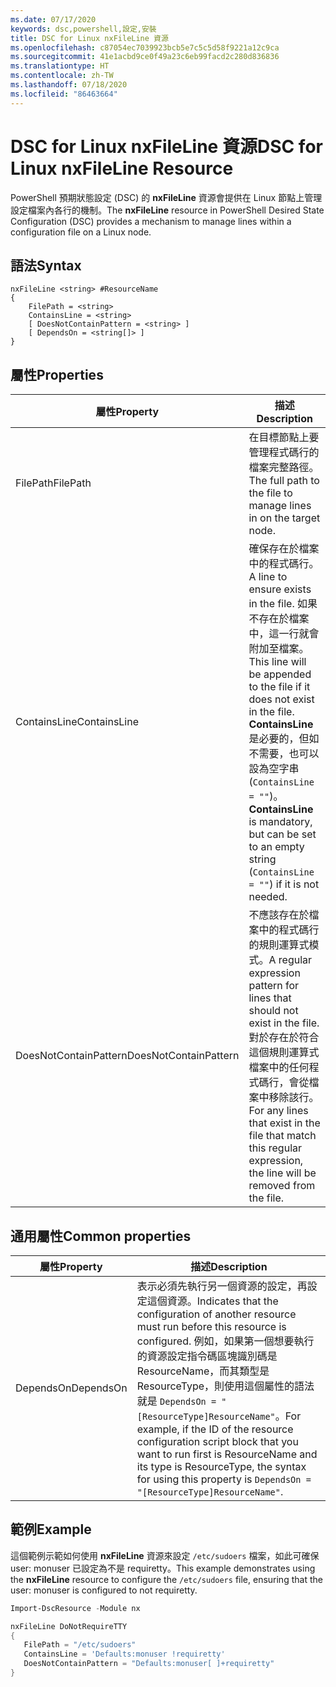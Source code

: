 ```yaml
---
ms.date: 07/17/2020
keywords: dsc,powershell,設定,安裝
title: DSC for Linux nxFileLine 資源
ms.openlocfilehash: c87054ec7039923bcb5e7c5c5d58f9221a12c9ca
ms.sourcegitcommit: 41e1acbd9ce0f49a23c6eb99facd2c280d836836
ms.translationtype: HT
ms.contentlocale: zh-TW
ms.lasthandoff: 07/18/2020
ms.locfileid: "86463664"
---
```

# <a name="dsc-for-linux-nxfileline-resource"></a><span data-ttu-id="479b7-103">DSC for Linux nxFileLine 資源</span><span class="sxs-lookup"><span data-stu-id="479b7-103">DSC for Linux nxFileLine Resource</span></span>

<span data-ttu-id="479b7-104">PowerShell 預期狀態設定 (DSC) 的 **nxFileLine** 資源會提供在 Linux 節點上管理設定檔案內各行的機制。</span><span class="sxs-lookup"><span data-stu-id="479b7-104">The **nxFileLine** resource in PowerShell Desired State Configuration (DSC) provides a mechanism to manage lines within a configuration file on a Linux node.</span></span>

## <a name="syntax"></a><span data-ttu-id="479b7-105">語法</span><span class="sxs-lookup"><span data-stu-id="479b7-105">Syntax</span></span>

```Syntax
nxFileLine <string> #ResourceName
{
    FilePath = <string>
    ContainsLine = <string>
    [ DoesNotContainPattern = <string> ]
    [ DependsOn = <string[]> ]
}
```

## <a name="properties"></a><span data-ttu-id="479b7-106">屬性</span><span class="sxs-lookup"><span data-stu-id="479b7-106">Properties</span></span>

|<span data-ttu-id="479b7-107">屬性</span><span class="sxs-lookup"><span data-stu-id="479b7-107">Property</span></span> |<span data-ttu-id="479b7-108">描述</span><span class="sxs-lookup"><span data-stu-id="479b7-108">Description</span></span> |
|---|---|
|<span data-ttu-id="479b7-109">FilePath</span><span class="sxs-lookup"><span data-stu-id="479b7-109">FilePath</span></span> |<span data-ttu-id="479b7-110">在目標節點上要管理程式碼行的檔案完整路徑。</span><span class="sxs-lookup"><span data-stu-id="479b7-110">The full path to the file to manage lines in on the target node.</span></span> |
|<span data-ttu-id="479b7-111">ContainsLine</span><span class="sxs-lookup"><span data-stu-id="479b7-111">ContainsLine</span></span> |<span data-ttu-id="479b7-112">確保存在於檔案中的程式碼行。</span><span class="sxs-lookup"><span data-stu-id="479b7-112">A line to ensure exists in the file.</span></span> <span data-ttu-id="479b7-113">如果不存在於檔案中，這一行就會附加至檔案。</span><span class="sxs-lookup"><span data-stu-id="479b7-113">This line will be appended to the file if it does not exist in the file.</span></span> <span data-ttu-id="479b7-114">**ContainsLine** 是必要的，但如不需要，也可以設為空字串 (`ContainsLine = ""`)。</span><span class="sxs-lookup"><span data-stu-id="479b7-114">**ContainsLine** is mandatory, but can be set to an empty string (`ContainsLine = ""`) if it is not needed.</span></span> |
|<span data-ttu-id="479b7-115">DoesNotContainPattern</span><span class="sxs-lookup"><span data-stu-id="479b7-115">DoesNotContainPattern</span></span> |<span data-ttu-id="479b7-116">不應該存在於檔案中的程式碼行的規則運算式模式。</span><span class="sxs-lookup"><span data-stu-id="479b7-116">A regular expression pattern for lines that should not exist in the file.</span></span> <span data-ttu-id="479b7-117">對於存在於符合這個規則運算式檔案中的任何程式碼行，會從檔案中移除該行。</span><span class="sxs-lookup"><span data-stu-id="479b7-117">For any lines that exist in the file that match this regular expression, the line will be removed from the file.</span></span> |

## <a name="common-properties"></a><span data-ttu-id="479b7-118">通用屬性</span><span class="sxs-lookup"><span data-stu-id="479b7-118">Common properties</span></span>

|<span data-ttu-id="479b7-119">屬性</span><span class="sxs-lookup"><span data-stu-id="479b7-119">Property</span></span> |<span data-ttu-id="479b7-120">描述</span><span class="sxs-lookup"><span data-stu-id="479b7-120">Description</span></span> |
|---|---|
|<span data-ttu-id="479b7-121">DependsOn</span><span class="sxs-lookup"><span data-stu-id="479b7-121">DependsOn</span></span> |<span data-ttu-id="479b7-122">表示必須先執行另一個資源的設定，再設定這個資源。</span><span class="sxs-lookup"><span data-stu-id="479b7-122">Indicates that the configuration of another resource must run before this resource is configured.</span></span> <span data-ttu-id="479b7-123">例如，如果第一個想要執行的資源設定指令碼區塊識別碼是 ResourceName，而其類型是 ResourceType，則使用這個屬性的語法就是 `DependsOn = "[ResourceType]ResourceName"`。</span><span class="sxs-lookup"><span data-stu-id="479b7-123">For example, if the ID of the resource configuration script block that you want to run first is ResourceName and its type is ResourceType, the syntax for using this property is `DependsOn = "[ResourceType]ResourceName"`.</span></span> |

## <a name="example"></a><span data-ttu-id="479b7-124">範例</span><span class="sxs-lookup"><span data-stu-id="479b7-124">Example</span></span>

<span data-ttu-id="479b7-125">這個範例示範如何使用 **nxFileLine** 資源來設定 `/etc/sudoers` 檔案，如此可確保 user: monuser 已設定為不是 requiretty。</span><span class="sxs-lookup"><span data-stu-id="479b7-125">This example demonstrates using the **nxFileLine** resource to configure the `/etc/sudoers` file, ensuring that the user: monuser is configured to not requiretty.</span></span>

```powershell
Import-DscResource -Module nx

nxFileLine DoNotRequireTTY
{
   FilePath = "/etc/sudoers"
   ContainsLine = 'Defaults:monuser !requiretty'
   DoesNotContainPattern = "Defaults:monuser[ ]+requiretty"
}
```

